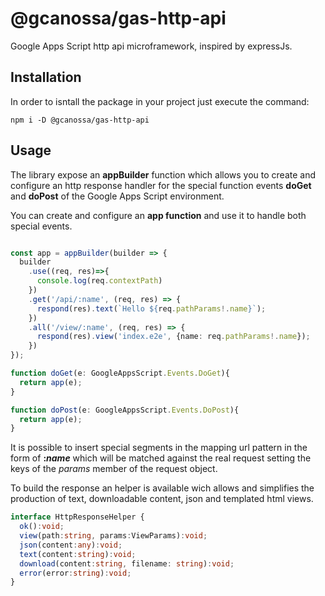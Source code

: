 # @gcanossa/gas-http-api
Google Apps Script http api microframework, inspired by expressJs.

## Installation

In order to isntall the package in your project just execute the command:
```
npm i -D @gcanossa/gas-http-api
```

## Usage

The library expose an **appBuilder** function which allows you to create and configure an http response handler for the special function events **doGet** and **doPost** of the Google Apps Script environment.

You can create and configure an **app function** and use it to handle both special events.

```ts

const app = appBuilder(builder => {
  builder
    .use((req, res)=>{
      console.log(req.contextPath)
    })
    .get('/api/:name', (req, res) => {
      respond(res).text(`Hello ${req.pathParams!.name}`);
    })
    .all('/view/:name', (req, res) => {
      respond(res).view('index.e2e', {name: req.pathParams!.name});
    })
});

function doGet(e: GoogleAppsScript.Events.DoGet){
  return app(e);
}

function doPost(e: GoogleAppsScript.Events.DoPost){
  return app(e);
}

```

It is possible to insert special segments in the mapping url pattern in the form of **:*name*** which will be matched against the real request setting the keys of the *params* member of the request object.

To build the response an helper is available wich allows and simplifies the production of text, downloadable content, json and templated html views.

```ts
interface HttpResponseHelper {
  ok():void;
  view(path:string, params:ViewParams):void;
  json(content:any):void;
  text(content:string):void;
  download(content:string, filename: string):void;
  error(error:string):void;
}

```